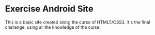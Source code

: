 # Exercise Android Site
 This is a basic site created along the curso of HTML5/CSS3. It´s the final challenge, using all the knowledge of the curse.
